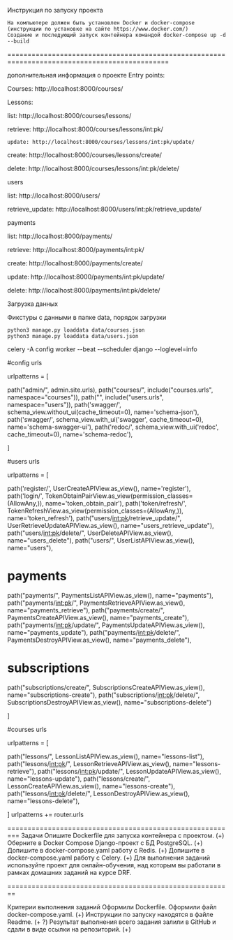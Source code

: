 Инструкция по запуску проекта 

    На компьютере должен быть установлен Docker и docker-compose (инструкции по установке на сайте https://www.docker.com/)
    Создание и последующий запуск контейнера командой docker-compose up -d --build

==============================================================================================

дополнительная информация о проекте
Entry points:

Courses: http://localhost:8000/courses/

Lessons:

list: http://localhost:8000/courses/lessons/

retrieve: http://localhost:8000/courses/lessons/int:pk/

    update: http://localhost:8000/courses/lessons/int:pk/update/

create: http://localhost:8000/courses/lessons/create/

delete: http://localhost:8000/courses/lessons/int:pk/delete/

users

list: http://localhost:8000/users/

retrieve_update: http://localhost:8000/users/int:pk/retrieve_update/

payments

list: http://localhost:8000/payments/

retrieve: http://localhost:8000/payments/int:pk/

create: http://localhost:8000/payments/create/

update: http://localhost:8000/payments/int:pk/update/

delete: http://localhost:8000/payments/int:pk/delete/

Загрузка данных

Фикстуры с данными в папке data, порядок загрузки

    python3 manage.py loaddata data/courses.json
    python3 manage.py loaddata data/users.json

celery -A config worker --beat --scheduler django --loglevel=info

#config urls

urlpatterns = [

path("admin/", admin.site.urls),
path("courses/", include("courses.urls", namespace="courses")),
path("", include("users.urls", namespace="users")),
path('swagger<format>/', schema_view.without_ui(cache_timeout=0), name='schema-json'),
path('swagger/', schema_view.with_ui('swagger', cache_timeout=0), name='schema-swagger-ui'),
path('redoc/', schema_view.with_ui('redoc', cache_timeout=0), name='schema-redoc'),

]

#users urls

urlpatterns = [

path('register/', UserCreateAPIView.as_view(), name='register'),
path('login/', TokenObtainPairView.as_view(permission_classes=(AllowAny,)), name='token_obtain_pair'),
path('token/refresh/', TokenRefreshView.as_view(permission_classes=(AllowAny,)), name='token_refresh'),
path("users/<int:pk>/retrieve_update/", UserRetrieveUpdateAPIView.as_view(), name="users_retrieve_update"),
path("users/<int:pk>/delete/", UserDeleteAPIView.as_view(), name="users_delete"),
path("users/", UserListAPIView.as_view(), name="users"),
# payments
path("payments/", PaymentsListAPIView.as_view(), name="payments"),
path("payments/<int:pk>/", PaymentsRetrieveAPIView.as_view(), name="payments_retrieve"),
path("payments/create/", PaymentsCreateAPIView.as_view(), name="payments_create"),
path("payments/<int:pk>/update/", PaymentsUpdateAPIView.as_view(), name="payments_update"),
path("payments/<int:pk>/delete/", PaymentsDestroyAPIView.as_view(), name="payments_delete"),
# subscriptions
path("subscriptions/create/", SubscriptionsCreateAPIView.as_view(), name="subscriptions-create"),
path("subscriptions/<int:pk>/delete/", SubscriptionsDestroyAPIView.as_view(), name="subscriptions-delete")

]

#courses urls

urlpatterns = [

path("lessons/", LessonListAPIView.as_view(), name="lessons-list"),
path("lessons/<int:pk>/", LessonRetrieveAPIView.as_view(), name="lessons-retrieve"),
path("lessons/<int:pk>/update/", LessonUpdateAPIView.as_view(), name="lessons-update"),
path("lessons/create/", LessonCreateAPIView.as_view(), name="lessons-create"),
path("lessons/<int:pk>/delete/", LessonDestroyAPIView.as_view(), name="lessons-delete"),

] urlpatterns += router.urls

========================================================= Задачи Опишите Dockerfile для запуска контейнера с проектом. (+) Оберните в Docker Compose Django-проект с БД PostgreSQL. (+) Допишите в docker-compose.yaml работу с Redis. (+) Допишите в docker-compose.yaml работу с Celery. (+) Для выполнения заданий используйте проект для онлайн-обучения, над которым вы работали в рамках домашних заданий на курсе DRF.

========================================================

Критерии выполнения заданий Оформили Dockerfile. Оформили файл docker-compose.yaml. (+) Инструкции по запуску находятся в файле Readme. (+ ?) Результат выполнения всего задания залили в GitHub и сдали в виде ссылки на репозиторий. (+)
